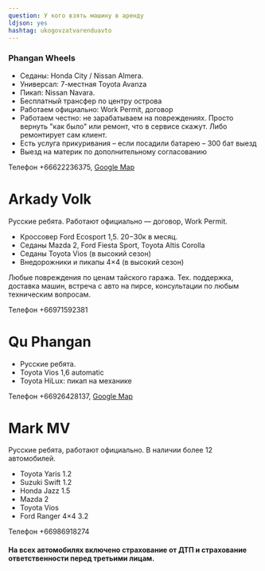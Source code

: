```yaml
---
question: У кого взять машину в аренду
ldjson: yes
hashtag: ukogovzatvarenduavto
---
```


### Phangan Wheels

 * Седаны: Honda City / Nissan Almera.
 * Универсал: 7-местная Toyota Avanza
 * Пикап: Nissan Navara.
 * Бесплатный трансфер по центру острова
 * Работаем официально: Work Permit, договор
 * Работаем честно: не зарабатываем на повреждениях. Просто вернуть "как было" или ремонт, что в сервисе скажут. Либо ремонтирует сам клиент.
 * Есть услуга прикуривания – если посадили батарею – 300 бат выезд
 * Выезд на материк по дополнительному согласованию

Телефон +66622236375, [Google Map](https://www.google.ru/maps/place/9°43'32.4%22N+99°59'44.7%22E/@9.7258723,99.9964867,17.86z/data=!4m6!3m5!1s0x0:0x8212bf0495244624!7e2!8m2!3d9.7256669!4d99.9957401?shorturl=1)



# Arkady Volk

Русские ребята. Работают официально — договор, Work Permit.

 * Кроссовер Ford Ecosport 1,5. 20−30к в месяц.
 * Седаны Mazda 2, Ford Fiesta Sport, Toyota Altis Corolla
 * Седаны Toyota Vios (в высокий сезон)
 * Внедорожники и пикапы 4×4 (в высокий сезон)

Любые повреждения по ценам тайского гаража. Тех. поддержка, доставка машин, встреча с авто на пирсе, консультации по любым техническим вопросам.

Телефон +66971592381

# Qu Phangan

* Русские ребята.
* Toyota Vios 1,6 automatic
* Toyota HiLux: пикап на механике

Телефон +66926428137, [Google Map](https://goo.gl/maps/5TogWujBsFMJXHwJ6)

# Mark MV

Русские ребята, работают официально. В наличии более 12 автомобилей.

 * Toyota Yaris 1.2
 * Suzuki Swift 1.2
 * Honda Jazz 1.5
 * Mazda 2
 * Toyota Vios
 * Ford Ranger 4×4 3.2
 
  Телефон +66986918274

#### На всех автомобилях включено страхование от ДТП и страхование ответственности перед третьими лицам.
